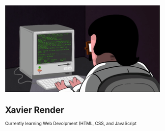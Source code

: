 ![](programming.gif)

# Xavier Render

Currently learning Web Devolpment (HTML, CSS, and JavaScript

